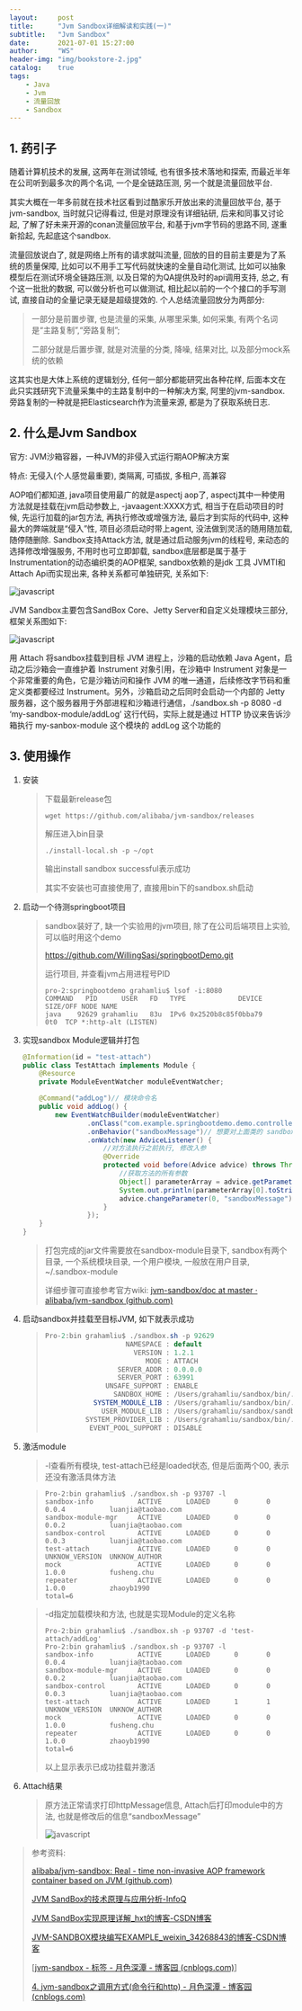 ```yaml
---
layout:     post
title:      "Jvm Sandbox详细解读和实践(一)"
subtitle:   "Jvm Sandbox"
date:       2021-07-01 15:27:00
author:     "WS"
header-img: "img/bookstore-2.jpg"
catalog:    true
tags:
    - Java
    - Jvm
    - 流量回放
    - Sandbox 
---
```


## 1. 药引子

  随着计算机技术的发展, 这两年在测试领域, 也有很多技术落地和探索, 而最近半年在公司听到最多次的两个名词, 一个是全链路压测, 另一个就是流量回放平台. 

  其实大概在一年多前就在技术社区看到过酷家乐开放出来的流量回放平台, 基于jvm-sandbox, 当时就只记得看过, 但是对原理没有详细钻研, 后来和同事又讨论起, 了解了好未来开源的conan流量回放平台, 和基于jvm字节码的思路不同, 遂重新拾起, 先起底这个sandbox.

  流量回放说白了, 就是网络上所有的请求就叫流量, 回放的目的目前主要是为了系统的质量保障, 比如可以不用手工写代码就快速的全量自动化测试, 比如可以抽象模型后在测试环境全链路压测, 以及日常的为QA提供及时的api调用支持, 总之, 有个这一批批的数据, 可以做分析也可以做测试, 相比起以前的一个个接口的手写测试, 直接自动的全量记录无疑是超级提效的. 个人总结流量回放分为两部分: 

>  一部分是前置步骤, 也是流量的采集, 从哪里采集, 如何采集, 有两个名词是“主路复制”,“旁路复制”;
>
>  二部分就是后置步骤, 就是对流量的分类, 降噪, 结果对比, 以及部分mock系统的依赖

这其实也是大体上系统的逻辑划分, 任何一部分都能研究出各种花样, 后面本文在此只实践研究下流量采集中的主路复制中的一种解决方案, 阿里的jvm-sandbox. 旁路复制的一种就是把Elasticsearch作为流量来源, 都是为了获取系统日志. 

## 2. 什么是Jvm Sandbox

官方: JVM沙箱容器，一种JVM的非侵入式运行期AOP解决方案

特点: 无侵入(个人感觉最重要), 类隔离, 可插拔, 多租户, 高兼容 

AOP咱们都知道, java项目使用最广的就是aspectj aop了, aspectj其中一种使用方法就是挂载在jvm启动参数上, -javaagent:XXXX方式, 相当于在启动项目的时候, 先运行加载的jar包方法, 再执行修改或增强方法, 最后才到实际的代码中, 这种最大的弊端就是“侵入”性, 项目必须启动时带上agent, 没法做到灵活的随用随加载, 随停随删除. Sandbox支持Attack方法, 就是通过启动服务jvm的线程号, 来动态的选择修改增强服务, 不用时也可立即卸载, sandbox底层都是属于基于Instrumentation的动态编织类的AOP框架, sandbox依赖的是jdk 工具 JVMTI和Attach Api而实现出来, 各种关系都可单独研究, 关系如下:

![javascript](/img/sandbox.jpeg)



JVM Sandbox主要包含SandBox Core、Jetty Server和自定义处理模块三部分, 框架关系图如下:

![javascript](/img/sandbox-1.png)

用 Attach 将sandbox挂载到目标 JVM 进程上，沙箱的启动依赖 Java Agent，启动之后沙箱会一直维护着 Instrument 对象引用，在沙箱中 Instrument 对象是一个非常重要的角色，它是沙箱访问和操作 JVM 的唯一通道，后续修改字节码和重定义类都要经过 Instrument。另外，沙箱启动之后同时会启动一个内部的 Jetty 服务器，这个服务器用于外部进程和沙箱进行通信，./sandbox.sh -p 8080 -d ‘my-sandbox-module/addLog’ 这行代码，实际上就是通过 HTTP 协议来告诉沙箱执行 my-sanbox-module 这个模块的 addLog 这个功能的

## 3. 使用操作

1. 安装

   > 下载最新release包
   >
   > ```shell
   > wget https://github.com/alibaba/jvm-sandbox/releases
   > ```
   >
   > 解压进入bin目录
   >
   > ```shell
   > ./install-local.sh -p ~/opt
   > ```
   >
   > 输出install sandbox successful表示成功
   >
   > 其实不安装也可直接使用了, 直接用bin下的sandbox.sh启动

2. 启动一个待测springboot项目

   > sandbox装好了, 缺一个实验用的jvm项目, 除了在公司后端项目上实验, 可以临时用这个demo
   >
   > https://github.com/WillingSasi/springbootDemo.git
   >
   > 运行项目, 并查看jvm占用进程号PID
   >
   > ```shell
   > pro-2:springbootdemo grahamliu$ lsof -i:8080
   > COMMAND   PID      USER   FD   TYPE             DEVICE SIZE/OFF NODE NAME
   > java    92629 grahamliu   83u  IPv6 0x2520b8c85f0bba79      0t0  TCP *:http-alt (LISTEN)
   > ```

3. 实现sandbox Module逻辑并打包

   ```java
   @Information(id = "test-attach")
   public class TestAttach implements Module {
       @Resource
       private ModuleEventWatcher moduleEventWatcher;
   
       @Command("addLog")// 模块命令名
       public void addLog() {
           new EventWatchBuilder(moduleEventWatcher)
                   .onClass("com.example.springbootdemo.demo.controller.DemoController")// 想要对 DemoController 这个类进行切面
                   .onBehavior("sandboxMessage")// 想要对上面类的 sandboxMessage 方法进行切面
                   .onWatch(new AdviceListener() {
                       //对方法执行之前执行, 修改入参
                       @Override
                       protected void before(Advice advice) throws Throwable {
                           //获取方法的所有参数
                           Object[] parameterArray = advice.getParameterArray();
                           System.out.println(parameterArray[0].toString());
                           advice.changeParameter(0, "sandboxMessage");
                       }
                   });
       }
   }
   ```

   > 打包完成的jar文件需要放在sandbox-module目录下, sandbox有两个目录, 一个系统模块目录, 一个用户模块, 一般放在用户目录, ~/.sandbox-module
   >
   > 详细步骤可直接参考官方wiki: [jvm-sandbox/doc at master · alibaba/jvm-sandbox (github.com)](https://github.com/alibaba/jvm-sandbox/tree/master/doc)

4. 启动sandbox并挂载至目标JVM, 如下就表示成功

   > ```java
   > Pro-2:bin grahamliu$ ./sandbox.sh -p 92629
   >                     NAMESPACE : default
   >                       VERSION : 1.2.1
   >                          MODE : ATTACH
   >                   SERVER_ADDR : 0.0.0.0
   >                   SERVER_PORT : 63991
   >                UNSAFE_SUPPORT : ENABLE
   >                  SANDBOX_HOME : /Users/grahamliu/sandbox/bin/..
   >             SYSTEM_MODULE_LIB : /Users/grahamliu/sandbox/bin/../module
   >               USER_MODULE_LIB : /Users/grahamliu/sandbox/sandbox-module;~/.sandbox-module;
   >           SYSTEM_PROVIDER_LIB : /Users/grahamliu/sandbox/bin/../provider
   >            EVENT_POOL_SUPPORT : DISABLE
   > 
   > ```

5. 激活module

   > -l查看所有模块, test-attach已经是loaded状态, 但是后面两个00, 表示还没有激活具体方法

   > ```shell
   > Pro-2:bin grahamliu$ ./sandbox.sh -p 93707 -l
   > sandbox-info        	ACTIVE  	LOADED  	0    	0    	0.0.4          	luanjia@taobao.com
   > sandbox-module-mgr  	ACTIVE  	LOADED  	0    	0    	0.0.2          	luanjia@taobao.com
   > sandbox-control     	ACTIVE  	LOADED  	0    	0    	0.0.3          	luanjia@taobao.com
   > test-attach         	ACTIVE  	LOADED  	0    	0    	UNKNOW_VERSION 	UNKNOW_AUTHOR
   > mock                	ACTIVE  	LOADED  	0    	0    	1.0.0          	fusheng.chu
   > repeater            	ACTIVE  	LOADED  	0    	0    	1.0.0          	zhaoyb1990
   > total=6
   > ```

   > -d指定加载模块和方法, 也就是实现Module的定义名称
   >
   > ```shell
   > Pro-2:bin grahamliu$ ./sandbox.sh -p 93707 -d 'test-attach/addLog'
   > Pro-2:bin grahamliu$ ./sandbox.sh -p 93707 -l
   > sandbox-info        	ACTIVE  	LOADED  	0    	0    	0.0.4          	luanjia@taobao.com
   > sandbox-module-mgr  	ACTIVE  	LOADED  	0    	0    	0.0.2          	luanjia@taobao.com
   > sandbox-control     	ACTIVE  	LOADED  	0    	0    	0.0.3          	luanjia@taobao.com
   > test-attach         	ACTIVE  	LOADED  	1    	1    	UNKNOW_VERSION 	UNKNOW_AUTHOR
   > mock                	ACTIVE  	LOADED  	0    	0    	1.0.0          	fusheng.chu
   > repeater            	ACTIVE  	LOADED  	0    	0    	1.0.0          	zhaoyb1990
   > total=6
   > ```
   >
   > 以上显示表示已成功挂载并激活

6. Attach结果

   > 原方法正常请求打印httpMessage信息, Attach后打印module中的方法, 也就是修改后的信息“sandboxMessage”
   >
   > ![javascript](/img/sandbox-2.png)



> 参考资料:
>
> [alibaba/jvm-sandbox: Real - time non-invasive AOP framework container based on JVM (github.com)](https://github.com/alibaba/jvm-sandbox)
>
> [JVM SandBox的技术原理与应用分析-InfoQ](https://www.infoq.cn/article/TSY4lGjvSfwEuXEBW*Gp)
>
> [JVM SandBox实现原理详解_hxt的博客-CSDN博客](https://blog.csdn.net/qq_40378034/article/details/116255652)
>
> [JVM-SANDBOX模块编写EXAMPLE_weixin_34268843的博客-CSDN博客](https://blog.csdn.net/weixin_34268843/article/details/89807966)
>
> [[jvm-sandbox - 标签 - 月色深潭 - 博客园 (cnblogs.com)](https://www.cnblogs.com/moonpool/tag/jvm-sandbox/)]
>
> [4. jvm-sandbox之调用方式(命令行和http) - 月色深潭 - 博客园 (cnblogs.com)](https://www.cnblogs.com/moonpool/p/14510443.html)

